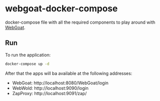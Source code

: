# webgoat-docker-compose

docker-compose file with all the required components to play around with [WebGoat](https://www.owasp.org/index.php/Category:OWASP_WebGoat_Project).

## Run

To run the application:

```sh
docker-compose up -d
```

After that the apps will ba available at the following addresses:

* WebGoat: http://localhost:8080/WebGoat/login
* WebWold: http://localhost:9090/login
* ZapProxy: http://localhost:9091/zap/
